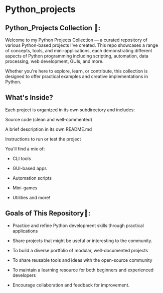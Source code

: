 # Python_projects

## Python_Projects Collection 🐍: 
Welcome to my Python Projects Collection — a curated repository of various Python-based projects I've created. This repo showcases a range of concepts, tools, and mini-applications, each demonstrating different aspects of Python programming including scripting, automation, data processing, web development, GUIs, and more.

Whether you're here to explore, learn, or contribute, this collection is designed to offer practical examples and creative implementations in Python.

## What's Inside?

Each project is organized in its own subdirectory and includes:

Source code (clean and well-commented)

A brief description in its own README.md

Instructions to run or test the project

You'll find a mix of:

* CLI tools

* GUI-based apps

* Automation scripts

* Mini-games

* Utilities and more!

## Goals of This Repository🚀:

* Practice and refine Python development skills through practical applications

* Share projects that might be useful or interesting to the community.

* To build a diverse portfolio of modular, well-documented projects

* To share reusable tools and ideas with the open-source community

* To maintain a learning resource for both beginners and experienced developers

*  Encourage collaboration and feedback for improvement.


